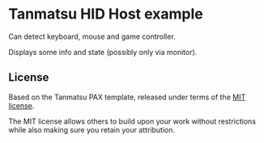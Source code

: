 # Tanmatsu HID Host example

Can detect keyboard, mouse and game controller.

Displays some info and state (possibly only via monitor).

## License

Based on the Tanmatsu PAX template, released under terms of the [MIT license](https://opensource.org/license/mit). 

The MIT license allows others to build upon your work without restrictions while also making sure you retain your attribution.
